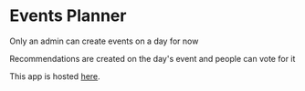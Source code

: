# Events Planner #

Only an admin can create events on a day for now

Recommendations are created on the day's event and people can vote for it

This app is hosted [here](https://events-planner.herokuapp.com/).